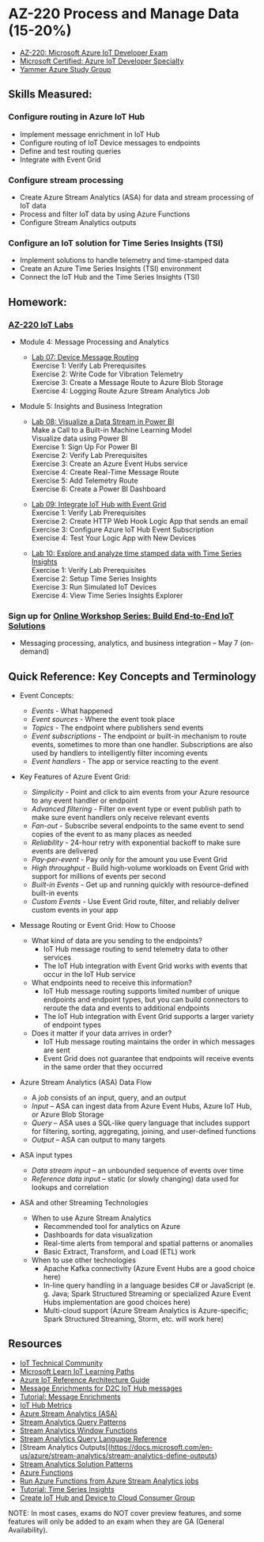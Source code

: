 # AZ-220 Process and Manage Data (15-20%)

* [AZ-220: Microsoft Azure IoT Developer Exam](https://docs.microsoft.com/en-us/learn/certifications/exams/az-220)
* [Microsoft Certified: Azure IoT Developer Specialty](https://docs.microsoft.com/en-us/learn/certifications/azure-iot-developer-specialty)
* [Yammer Azure Study Group](http://aka.ms/azurecsg)

## Skills Measured:
### Configure routing in Azure IoT Hub
* Implement message enrichment in IoT Hub
* Configure routing of IoT Device messages to endpoints
* Define and test routing queries
* Integrate with Event Grid

### Configure stream processing
* Create Azure Stream Analytics (ASA) for data and stream processing of IoT data
* Process and filter IoT data by using Azure Functions
* Configure Stream Analytics outputs

### Configure an IoT solution for Time Series Insights (TSI)
* Implement solutions to handle telemetry and time-stamped data
* Create an Azure Time Series Insights (TSI) environment
* Connect the IoT Hub and the Time Series Insights (TSI)

## Homework:
### [AZ-220 IoT Labs](https://microsoftlearning.github.io/AZ-220-Microsoft-Azure-IoT-Developer) 
* Module 4: Message Processing and Analytics
  * [Lab 07: Device Message Routing](https://microsoftlearning.github.io/AZ-220-Microsoft-Azure-IoT-Developer/Instructions/Labs/LAB_AK_07-analyze-message-data-in-real-time.html)
  <br />Exercise 1: Verify Lab Prerequisites
  <br />Exercise 2: Write Code for Vibration Telemetry
  <br />Exercise 3: Create a Message Route to Azure Blob Storage
  <br />Exercise 4: Logging Route Azure Stream Analytics Job

* Module 5: Insights and Business Integration
  * [Lab 08: Visualize a Data Stream in Power BI](https://microsoftlearning.github.io/AZ-220-Microsoft-Azure-IoT-Developer/Instructions/Labs/LAB_AK_08-visualize-data-stream-in-power-bi.html)
  <br />Make a Call to a Built-in Machine Learning Model
  <br />Visualize data using Power BI
  <br />Exercise 1: Sign Up For Power BI
  <br />Exercise 2: Verify Lab Prerequisites
  <br />Exercise 3: Create an Azure Event Hubs service
  <br />Exercise 4: Create Real-Time Message Route
  <br />Exercise 5: Add Telemetry Route
  <br />Exercise 6: Create a Power BI Dashboard

  * [Lab 09: Integrate IoT Hub with Event Grid](https://microsoftlearning.github.io/AZ-220-Microsoft-Azure-IoT-Developer/Instructions/Labs/LAB_AK_09-iot-hub-integration-with-azure-event-grid.html)
  <br />Exercise 1: Verify Lab Prerequisites
  <br />Exercise 2: Create HTTP Web Hook Logic App that sends an email
  <br />Exercise 3: Configure Azure IoT Hub Event Subscription
  <br />Exercise 4: Test Your Logic App with New Devices

  * [Lab 10: Explore and analyze time stamped data with Time Series Insights](https://microsoftlearning.github.io/AZ-220-Microsoft-Azure-IoT-Developer/Instructions/Labs/LAB_AK_10-analyze-time-stamped-data-with-time-series-insights.html)
  <br />Exercise 1: Verify Lab Prerequisites
  <br />Exercise 2: Setup Time Series Insights
  <br />Exercise 3: Run Simulated IoT Devices
  <br />Exercise 4: View Time Series Insights Explorer

### Sign up for [Online Workshop Series: Build End-to-End IoT Solutions](https://aka.ms/IoT-online-workshop)
* Messaging processing, analytics, and business integration – May 7 (on-demand)

## Quick Reference: Key Concepts and Terminology
* Event Concepts:
  * *Events* - What happened
  * *Event sources* - Where the event took place
  * *Topics* - The endpoint where publishers send events
  * *Event subscriptions* - The endpoint or built-in mechanism to route events, sometimes to more than one handler. Subscriptions are also used by handlers to intelligently filter incoming events
  * *Event handlers* - The app or service reacting to the event

* Key Features of Azure Event Grid:
  * *Simplicity* - Point and click to aim events from your Azure resource to any event handler or endpoint
  * *Advanced filtering* - Filter on event type or event publish path to make sure event handlers only receive relevant events
  * *Fan-out* - Subscribe several endpoints to the same event to send copies of the event to as many places as needed
  * *Reliability* - 24-hour retry with exponential backoff to make sure events are delivered
  * *Pay-per-event* - Pay only for the amount you use Event Grid
  * *High throughput* - Build high-volume workloads on Event Grid with support for millions of events per second
  * *Built-in Events* - Get up and running quickly with resource-defined built-in events
  * *Custom Events* - Use Event Grid route, filter, and reliably deliver custom events in your app

* Message Routing or Event Grid: How to Choose
  * What kind of data are you sending to the endpoints?
    * IoT Hub message routing to send telemetry data to other services
    * The IoT Hub integration with Event Grid works with events that occur in the IoT Hub service
  * What endpoints need to receive this information?
    * IoT Hub message routing supports limited number of unique endpoints and endpoint types, but you can build connectors to reroute the data and events to additional endpoints
    * The IoT Hub integration with Event Grid supports a larger variety of endpoint types
  * Does it matter if your data arrives in order?
    * IoT Hub message routing maintains the order in which messages are sent
    * Event Grid does not guarantee that endpoints will receive events in the same order that they occurred

* Azure Stream Analytics (ASA) Data Flow
  * A *job* consists of an input, query, and an output
  * *Input* – ASA can ingest data from Azure Event Hubs, Azure IoT Hub, or Azure Blob Storage
  * *Query* – ASA uses a SQL-like query language that includes support for filtering, sorting, aggregating, joining, and user-defined functions
  * *Output* – ASA can output to many targets
  
* ASA input types
  * *Data stream input* – an unbounded sequence of events over time
  * *Reference data input* – static (or slowly changing) data used for lookups and correlation

* ASA and other Streaming Technologies
  * When to use Azure Stream Analytics
    * Recommended tool for analytics on Azure
    * Dashboards for data visualization
    * Real-time alerts from temporal and spatial patterns or anomalies
    * Basic Extract, Transform, and Load (ETL) work
  * When to use other technologies
    * Apache Kafka connectivity (Azure Event Hubs are a good choice here)
    * In-line query handling in a language besides C# or JavaScript (e. g. Java; Spark Structured Streaming or specialized Azure Event Hubs implementation are good choices here)
    * Multi-cloud support (Azure Stream Analytics is Azure-specific; Spark Structured Streaming, Storm, etc. will work here)

## Resources
* [IoT Technical Community](https://techcommunity.microsoft.com/t5/internet-of-things-iot/ct-p/IoT)
* [Microsoft Learn IoT Learning Paths](http://aka.ms/mslearniot)
* [Azure IoT Reference Architecture Guide](https://docs.Microsoft.com/azure/architecture/reference-architectures/iot)
* [Message Enrichments for D2C IoT Hub messages](https://docs.microsoft.com/en-us/azure/iot-hub/iot-hub-message-enrichments-overview)
* [Tutorial: Message Enrichments](https://docs.microsoft.com/en-us/azure/iot-hub/tutorial-message-enrichments)
* [IoT Hub Metrics](https://docs.microsoft.com/en-us/azure/iot-hub/iot-hub-metrics)
* [Azure Stream Analytics (ASA)](https://docs.microsoft.com/en-us/azure/stream-analytics/)
* [Stream Analytics Query Patterns](https://docs.microsoft.com/en-us/azure/stream-analytics/stream-analytics-stream-analytics-query-patterns)
* [Stream Analytics Window Functions](https://docs.microsoft.com/en-us/azure/stream-analytics/stream-analytics-window-functions)
* [Stream Analytics Query Language Reference](https://docs.microsoft.com/en-us/stream-analytics-query/stream-analytics-query-language-reference?toc=https%3A%2F%2Fdocs.microsoft.com%2Fen-us%2Fazure%2Fstream-analytics%2Ftoc.json&bc=https%3A%2F%2Fdocs.microsoft.com%2Fen-us%2Fazure%2Fbread%2Ftoc.json)
* [Stream Analytics Outputs[(https://docs.microsoft.com/en-us/azure/stream-analytics/stream-analytics-define-outputs)
* [Stream Analytics Solution Patterns](https://docs.microsoft.com/en-us/azure/stream-analytics/stream-analytics-solution-patterns)
* [Azure Functions](https://docs.microsoft.com/en-us/azure/azure-functions/functions-overview)
* [Run Azure Functions from Azure Stream Analytics jobs](https://docs.microsoft.com/en-us/azure/stream-analytics/stream-analytics-with-azure-functions)
* [Tutorial: Time Series Insights](https://docs.microsoft.com/en-us/azure/time-series-insights/tutorial-create-populate-tsi-environment)
* [Create IoT Hub and Device to Cloud Consumer Group](https://github.com/Azure/azure-quickstart-templates/tree/master/101-iothub-with-consumergroup-create)

NOTE: In most cases, exams do NOT cover preview features, and some features will only be
added to an exam when they are GA (General Availability).
